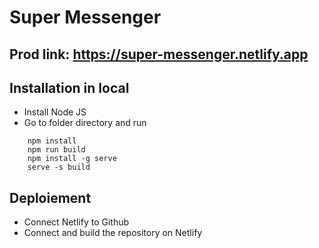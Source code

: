 # Super Messenger
## Prod link: https://super-messenger.netlify.app
## Installation in local
- Install Node JS
- Go to folder directory and run 
```
    npm install
    npm run build
    npm install -g serve
    serve -s build
```
## Deploiement
- Connect Netlify to Github
- Connect and build the repository on Netlify